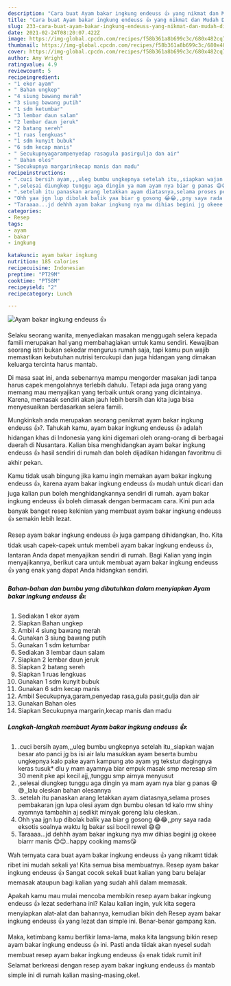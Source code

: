 ```yaml
---
description: "Cara buat Ayam bakar ingkung endeuss 👍 yang nikmat dan Mudah Dibuat"
title: "Cara buat Ayam bakar ingkung endeuss 👍 yang nikmat dan Mudah Dibuat"
slug: 233-cara-buat-ayam-bakar-ingkung-endeuss-yang-nikmat-dan-mudah-dibuat
date: 2021-02-24T08:20:07.422Z
image: https://img-global.cpcdn.com/recipes/f58b361a8b699c3c/680x482cq70/ayam-bakar-ingkung-endeuss-👍-foto-resep-utama.jpg
thumbnail: https://img-global.cpcdn.com/recipes/f58b361a8b699c3c/680x482cq70/ayam-bakar-ingkung-endeuss-👍-foto-resep-utama.jpg
cover: https://img-global.cpcdn.com/recipes/f58b361a8b699c3c/680x482cq70/ayam-bakar-ingkung-endeuss-👍-foto-resep-utama.jpg
author: Amy Wright
ratingvalue: 4.9
reviewcount: 5
recipeingredient:
- "1 ekor ayam"
- " Bahan ungkep"
- "4 siung bawang merah"
- "3 siung bawang putih"
- "1 sdm ketumbar"
- "3 lembar daun salam"
- "2 lembar daun jeruk"
- "2 batang sereh"
- "1 ruas lengkuas"
- "1 sdm kunyit bubuk"
- "6 sdm kecap manis"
- " Secukupnyagarampenyedap rasagula pasirgulja dan air"
- " Bahan oles"
- "Secukupnya margarinkecap manis dan madu"
recipeinstructions:
- ".cuci bersih ayam,,,uleg bumbu ungkepnya setelah itu,,siapkan wajan besar ato panci jg bs isi air lalu masukkan ayam beserta bumbu ungkepnya kalo pake ayam kampung ato ayam yg tekstur dagingnya keras tusuk* dlu y mam ayamnya biar empuk masak smp meresap slm 30 menit pke api kecil ajj,,tunggu smp airnya menyusut"
- ",selesai diungkep tunggu aga dingin ya mam ayam nya biar g panas 😅😅,,lalu oleskan bahan olesannya"
- ".setelah itu panaskan arang letakkan ayam diatasnya,selama proses pembakaran jgn lupa olesi ayam dgn bumbu olesan td kalo mw shiny ayamnya tambahin aj sedikit minyak goreng lalu oleskan.."
- "Ohh yaa jgn lup dibolak balik yaa biar g gosong 😂😂,,pny saya rada eksotis soalnya waktu lg bakar ssi bocil rewel 😅😅"
- "Taraaaa...jd dehhh ayam bakar ingkung nya mw dihias begini jg okeee biarrr manis 😊😊..happy cooking mams😘"
categories:
- Resep
tags:
- ayam
- bakar
- ingkung

katakunci: ayam bakar ingkung 
nutrition: 185 calories
recipecuisine: Indonesian
preptime: "PT29M"
cooktime: "PT58M"
recipeyield: "2"
recipecategory: Lunch

---
```



![Ayam bakar ingkung endeuss 👍](https://img-global.cpcdn.com/recipes/f58b361a8b699c3c/680x482cq70/ayam-bakar-ingkung-endeuss-👍-foto-resep-utama.jpg)

Selaku seorang wanita, menyediakan masakan menggugah selera kepada famili merupakan hal yang membahagiakan untuk kamu sendiri. Kewajiban seorang istri bukan sekedar mengurus rumah saja, tapi kamu pun wajib memastikan kebutuhan nutrisi tercukupi dan juga hidangan yang dimakan keluarga tercinta harus mantab.

Di masa  saat ini, anda sebenarnya mampu mengorder masakan jadi tanpa harus capek mengolahnya terlebih dahulu. Tetapi ada juga orang yang memang mau menyajikan yang terbaik untuk orang yang dicintainya. Karena, memasak sendiri akan jauh lebih bersih dan kita juga bisa menyesuaikan berdasarkan selera famili. 



Mungkinkah anda merupakan seorang penikmat ayam bakar ingkung endeuss 👍?. Tahukah kamu, ayam bakar ingkung endeuss 👍 adalah hidangan khas di Indonesia yang kini digemari oleh orang-orang di berbagai daerah di Nusantara. Kalian bisa menghidangkan ayam bakar ingkung endeuss 👍 hasil sendiri di rumah dan boleh dijadikan hidangan favoritmu di akhir pekan.

Kamu tidak usah bingung jika kamu ingin memakan ayam bakar ingkung endeuss 👍, karena ayam bakar ingkung endeuss 👍 mudah untuk dicari dan juga kalian pun boleh menghidangkannya sendiri di rumah. ayam bakar ingkung endeuss 👍 boleh dimasak dengan bermacam cara. Kini pun ada banyak banget resep kekinian yang membuat ayam bakar ingkung endeuss 👍 semakin lebih lezat.

Resep ayam bakar ingkung endeuss 👍 juga gampang dihidangkan, lho. Kita tidak usah capek-capek untuk membeli ayam bakar ingkung endeuss 👍, lantaran Anda dapat menyajikan sendiri di rumah. Bagi Kalian yang ingin menyajikannya, berikut cara untuk membuat ayam bakar ingkung endeuss 👍 yang enak yang dapat Anda hidangkan sendiri.

<!--inarticleads1-->

##### Bahan-bahan dan bumbu yang dibutuhkan dalam menyiapkan Ayam bakar ingkung endeuss 👍:

1. Sediakan 1 ekor ayam
1. Siapkan  Bahan ungkep
1. Ambil 4 siung bawang merah
1. Gunakan 3 siung bawang putih
1. Gunakan 1 sdm ketumbar
1. Sediakan 3 lembar daun salam
1. Siapkan 2 lembar daun jeruk
1. Siapkan 2 batang sereh
1. Siapkan 1 ruas lengkuas
1. Gunakan 1 sdm kunyit bubuk
1. Gunakan 6 sdm kecap manis
1. Ambil  Secukupnya,garam,penyedap rasa,gula pasir,gulja dan air
1. Gunakan  Bahan oles
1. Siapkan Secukupnya margarin,kecap manis dan madu




<!--inarticleads2-->

##### Langkah-langkah membuat Ayam bakar ingkung endeuss 👍:

1. .cuci bersih ayam,,,uleg bumbu ungkepnya setelah itu,,siapkan wajan besar ato panci jg bs isi air lalu masukkan ayam beserta bumbu ungkepnya kalo pake ayam kampung ato ayam yg tekstur dagingnya keras tusuk* dlu y mam ayamnya biar empuk masak smp meresap slm 30 menit pke api kecil ajj,,tunggu smp airnya menyusut
1. ,selesai diungkep tunggu aga dingin ya mam ayam nya biar g panas 😅😅,,lalu oleskan bahan olesannya
1. .setelah itu panaskan arang letakkan ayam diatasnya,selama proses pembakaran jgn lupa olesi ayam dgn bumbu olesan td kalo mw shiny ayamnya tambahin aj sedikit minyak goreng lalu oleskan..
1. Ohh yaa jgn lup dibolak balik yaa biar g gosong 😂😂,,pny saya rada eksotis soalnya waktu lg bakar ssi bocil rewel 😅😅
1. Taraaaa...jd dehhh ayam bakar ingkung nya mw dihias begini jg okeee biarrr manis 😊😊..happy cooking mams😘




Wah ternyata cara buat ayam bakar ingkung endeuss 👍 yang nikamt tidak ribet ini mudah sekali ya! Kita semua bisa membuatnya. Resep ayam bakar ingkung endeuss 👍 Sangat cocok sekali buat kalian yang baru belajar memasak ataupun bagi kalian yang sudah ahli dalam memasak.

Apakah kamu mau mulai mencoba membikin resep ayam bakar ingkung endeuss 👍 lezat sederhana ini? Kalau kalian ingin, yuk kita segera menyiapkan alat-alat dan bahannya, kemudian bikin deh Resep ayam bakar ingkung endeuss 👍 yang lezat dan simple ini. Benar-benar gampang kan. 

Maka, ketimbang kamu berfikir lama-lama, maka kita langsung bikin resep ayam bakar ingkung endeuss 👍 ini. Pasti anda tiidak akan nyesel sudah membuat resep ayam bakar ingkung endeuss 👍 enak tidak rumit ini! Selamat berkreasi dengan resep ayam bakar ingkung endeuss 👍 mantab simple ini di rumah kalian masing-masing,oke!.

